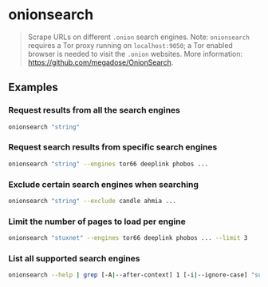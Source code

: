 # onionsearch

> Scrape URLs on different `.onion` search engines. Note: `onionsearch` requires a Tor proxy running on `localhost:9050`; a Tor enabled browser is needed to visit the `.onion` websites. More information: <https://github.com/megadose/OnionSearch>.

## Examples

### Request results from all the search engines

```bash
onionsearch "string"
```

### Request search results from specific search engines

```bash
onionsearch "string" --engines tor66 deeplink phobos ...
```

### Exclude certain search engines when searching

```bash
onionsearch "string" --exclude candle ahmia ...
```

### Limit the number of pages to load per engine

```bash
onionsearch "stuxnet" --engines tor66 deeplink phobos ... --limit 3
```

### List all supported search engines

```bash
onionsearch --help | grep [-A|--after-context] 1 [-i|--ignore-case] "supported engines"
```
